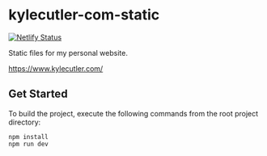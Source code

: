# kylecutler-com-static

[![Netlify Status](https://api.netlify.com/api/v1/badges/58f8b070-a1e5-4663-af0a-bf59f2aaef29/deploy-status)](https://app.netlify.com/sites/kc-static/deploys)

Static files for my personal website.

https://www.kylecutler.com/

## Get Started
To build the project, execute the following commands from the root project directory:

```
npm install
npm run dev
```
